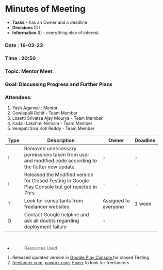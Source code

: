 # Minutes of Meeting

- **Tasks** - has an Owner and a deadline
- **Decisions** (D)
- **Information** (I) - everything else of interest.

### Date : 16-02-23

### Time : 20:50

### Topic: Mentor Meet

### Goal: Discussing Progress and Further Plans

### Attendees:

1. Yash Agarwal : Mentor
2. Gowlapalli Rohit - Team Member
3. Losetti Srivatsa Ajay Mourya - Team Member
4. Kadali Lakshmi Nirmala - Team Member
5. Vempati Siva Koti Reddy - Team Member

| Type | Description                                                                                           | Owner                | Deadline |
| ---- | ----------------------------------------------------------------------------------------------------- | -------------------- | -------- |
| I    | Removed unnecessary permissions taken from user and modified code according to the flutter new update | -                    | -        |
| I    | Released the Modified version for Closed Testing in Google Play Console but got rejected in 7hrs      | -                    | -        |
| T    | Look for consultants from freelancer websites                                                         | Assigned to everyone | 1 week   |
| D    | Contact Google helpline and ask all doubts regarding deployment failure                               | -                    |

<br>

- > Resources Used

1. Released updated version in <a href="https://play.google.com/console/"> Google Play Console </a> for closed Testing
2. <a href="https://www.freelancer.com/">freelancer.com</a>, <a href="https://www.upwork.com">upwork.com</a>, <a href="https://www.fiverr.com">Fiverr</a> to look for freelancers
